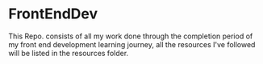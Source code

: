 # FrontEndDev
This Repo. consists of all my work done through the completion period of my front end development learning journey, all the resources I've followed will be listed in the resources folder.
